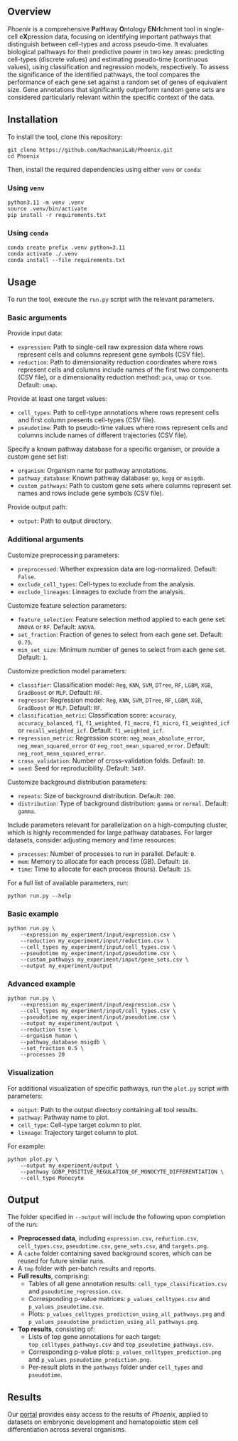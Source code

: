 ## Overview

*Phoenix* is a comprehensive **P**at**H**way **O**ntology **EN**r**I**chment tool in single-cell e**X**pression data, focusing on identifying important pathways that distinguish between cell-types and across pseudo-time.
It evaluates biological pathways for their predictive power in two key areas: predicting cell-types (discrete values) and estimating pseudo-time (continuous values), using classification and regression models, respectively.
To assess the significance of the identified pathways, the tool compares the performance of each gene set against a random set of genes of equivalent size.
Gene annotations that significantly outperform random gene sets are considered particularly relevant within the specific context of the data.


## Installation

To install the tool, clone this repository:

```
git clone https://github.com/NachmaniLab/Phoenix.git
cd Phoenix
```

Then, install the required dependencies using either `venv` or `conda`:

### Using `venv`

```
python3.11 -m venv .venv
source .venv/bin/activate
pip install -r requirements.txt
```

### Using `conda`

```
conda create prefix .venv python=3.11
conda activate ./.venv
conda install --file requirements.txt
```


## Usage

To run the tool, execute the `run.py` script with the relevant parameters.

### Basic arguments

Provide input data:

* `expression`: Path to single-cell raw expression data where rows represent cells and columns represent gene symbols (CSV file).
* `reduction`: Path to dimensionality reduction coordinates where rows represent cells and columns include names of the first two components (CSV file), or a dimensionality reduction method: `pca`, `umap` or `tsne`. Default: `umap`.

Provide at least one target values:

* `cell_types`: Path to cell-type annotations where rows represent cells and first column presents cell-types (CSV file).
* `pseudotime`: Path to pseudo-time values where rows represent cells and columns include names of different trajectories (CSV file).

Specify a known pathway database for a specific organism, or provide a custom gene set list:

* `organism`: Organism name for pathway annotations.
* `pathway_database`: Known pathway database: `go`, `kegg` or `msigdb`.
* `custom_pathways`: Path to custom gene sets where columns represent set names and rows include gene symbols (CSV file).

Provide output path:

* `output`: Path to output directory.

### Additional arguments

Customize preprocessing parameters:

* `preprocessed`: Whether expression data are log-normalized. Default: `False`.
* `exclude_cell_types`: Cell-types to exclude from the analysis.
* `exclude_lineages`: Lineages to exclude from the analysis.

Customize feature selection parameters:

* `feature_selection`: Feature selection method applied to each gene set: `ANOVA` or `RF`. Default: `ANOVA`.
* `set_fraction`: Fraction of genes to select from each gene set. Default: `0.75`.
* `min_set_size`: Minimum number of genes to select from each gene set. Default: `1`.

Customize prediction model parameters:

* `classifier`: Classification model: `Reg`, `KNN`, `SVM`, `DTree`, `RF`, `LGBM`, `XGB`, `GradBoost` or `MLP`. Default: `RF`.
* `regressor`: Regression model: `Reg`, `KNN`, `SVM`, `DTree`, `RF`, `LGBM`, `XGB`, `GradBoost` or `MLP`. Default: `RF`.
* `classification_metric`: Classification score: `accuracy`, `accuracy_balanced`, `f1`, `f1_weighted`, `f1_macro`, `f1_micro`, `f1_weighted_icf` or `recall_weighted_icf`. Default: `f1_weighted_icf`.
* `regression_metric`: Regression score: `neg_mean_absolute_error`, `neg_mean_squared_error` or `neg_root_mean_squared_error`. Default: `neg_root_mean_squared_error`.
* `cross_validation`: Number of cross-validation folds. Default: `10`.
* `seed`: Seed for reproducibility. Default: `3407`.

Customize background distribution parameters:

* `repeats`: Size of background distribution. Default: `200`.
* `distribution`: Type of background distribution: `gamma` or `normal`. Default: `gamma`.

Include parameters relevant for parallelization on a high-computing cluster, which is highly recommended for large pathway databases. For larger datasets, consider adjusting memory and time resources: 

* `processes`: Number of processes to run in parallel. Default: `0`.
* `mem`: Memory to allocate for each process (GB). Default: `10`.
* `time`: Time to allocate for each process (hours). Default: `15`.

For a full list of available parameters, run:

```
python run.py --help
```

### Basic example

```
python run.py \
    --expression my_experiment/input/expression.csv \
    --reduction my_experiment/input/reduction.csv \
    --cell_types my_experiment/input/cell_types.csv \
    --pseudotime my_experiment/input/pseudotime.csv \
    --custom_pathways my_experiment/input/gene_sets.csv \
    --output my_experiment/output
```

### Advanced example

```
python run.py \
    --expression my_experiment/input/expression.csv \
    --cell_types my_experiment/input/cell_types.csv \
    --pseudotime my_experiment/input/pseudotime.csv \
    --output my_experiment/output \
    --reduction tsne \
    --organism human \
    --pathway_database msigdb \
    --set_fraction 0.5 \
    --processes 20
```

### Visualization

For additional visualization of specific pathways, run the `plot.py` script with parameters:

* `output`: Path to the output directory containing all tool results.
* `pathway`: Pathway name to plot.
* `cell_type`: Cell-type target column to plot.
* `lineage`: Trajectory target column to plot.

For example:

```
python plot.py \
    --output my_experiment/output \
    --pathway GOBP_POSITIVE_REGULATION_OF_MONOCYTE_DIFFERENTIATION \
    --cell_type Monocyte
```


## Output

The folder specified in `--output` will include the following upon completion of the run:

* **Preprocessed data**, including `expression.csv`, `reduction.csv`,   `cell_types.csv`, `pseudotime.csv`, `gene_sets.csv`, and `targets.png`.
* A `cache` folder containing saved background scores, which can be reused for future similar runs.
* A `tmp` folder with per-batch results and reports.
* **Full results**, comprising:
    * Tables of all gene annotation results: `cell_type_classification.csv` and `pseudotime_regression.csv`.
    * Corresponding p-value matrices: `p_values_celltypes.csv` and `p_values_pseudotime.csv`.
    * Plots: `p_values_celltypes_prediction_using_all_pathways.png` and `p_values_pseudotime_prediction_using_all_pathways.png`.
* **Top results**, consisting of:
    * Lists of top gene annotations for each target: `top_celltypes_pathways.csv` and `top_pseudotime_pathways.csv`.
    * Corresponding p-value plots: `p_values_celltypes_prediction.png` and `p_values_pseudotime_prediction.png`.
    * Per-result plots in the `pathways` folder under `cell_types` and `pseudotime`.


## Results

Our [portal](https://nachmanilab.shinyapps.io/phoenix_results) provides easy access to the results of *Phoenix*, applied to datasets on embryonic development and hematopoietic stem cell differentiation across several organisms.
